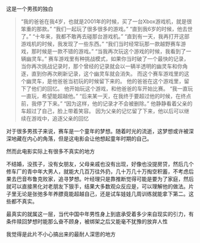 
这是一个男孩的独白

>“我的爸爸在我4岁，也就是2001年的时候，买了一台Xbox游戏机，就是很笨重的那款。”
“我们一起玩了很多很多的游戏。”
“直到我6岁的时候，他去世了。”
“十年来，我都不敢再去碰那台游戏机。”
“直到有一天，我再打开这部游戏机的时候，我发现了一些东西。”
“我们当时经常玩那一款越野赛车游戏，那时候是一款不错的游戏。”
“当我再次玩这个游戏的时候，我看到了一辆幽灵车。”
赛车游戏里有种挑战模式，如果你当时破了一个最快的记录，当你再次挑战记录时，那个曾经的记录就会以一辆半透明的幽灵车和你角逐，直到你再次刷新记录，这个幽灵车就会消失。
而这个赛车游戏里的这个幽灵车，是他爸爸当初玩的时候留下来的。
他的爸爸在这个游戏里，留下了他们的回忆。
他开始玩这个游戏，和他爸爸的车开始比赛。
“我一直玩一直玩，希望能超越他。”
“后来某一天，在我终于要超过他的时候，在终点前，我停了下来。”
“因为这样，他的记录才不会被删除。”
他静静看着父亲的车超过了自己，脸上带着笑容。
因为父亲的记忆留了下来，他以后可以继续在游戏中，追逐父亲的回忆

对于很多男孩子来说，赛车是一个童年的梦想。随着时光的流逝，这梦想或许被深深地藏在内心的角落，但是这电影会让他想起童年时期的自己。

然而此电影实际上有很多不真实的地方

不结婚，没孩子，没有女朋友，父母亲戚也没有出现，好像也没提房贷，然后几个修车厂的青中年大男人，就能大几百万往外扔，几十万几十万掏空积蓄，不考虑后果去巴音布鲁克败家，追寻梦想。叶经理只是靠推断觉得可能是要为了家庭，然后就可以直接黑化对老朋友下狠手，结果大多数观众反应是，可以理解他的做法。片子里无论是张弛多年养膘竟能超越自己，还是试车娃娃几周训练就能拿下第二。这些都不真实。

最真实的就属这一层，当代中国中年男性身上到底承受着多少来自现实的引力，有条件赎回梦想时能那么奋不顾身，被绑架之后又能毫不犹豫的放弃人性

我觉得是此片不小心搞出来的最耐人深思的地方

 